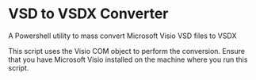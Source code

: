 # VSD to VSDX Converter
A Powershell utility to mass convert Microsoft Visio VSD files to VSDX

This script uses the Visio COM object to perform the conversion. Ensure that you have Microsoft Visio installed on the machine where you run this script.
